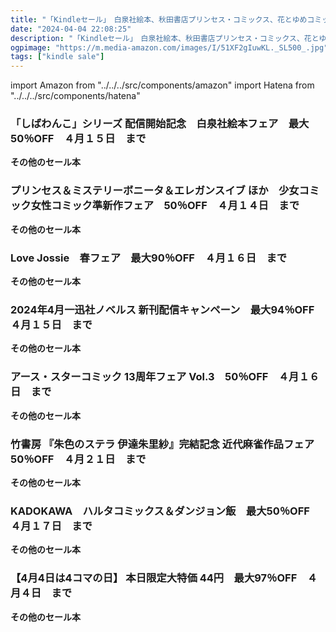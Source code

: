 ```yaml
---
title: "「Kindleセール」　白泉社絵本、秋田書店プリンセス・コミックス、花とゆめコミックス、一迅社ZERO-SUMコミックス、アース・スターコミックス、近代麻雀、KADOKAWA　HARTA COMIX、バンブーコミックス 4コマ"
date: "2024-04-04 22:08:25"
description: "「Kindleセール」　白泉社絵本、秋田書店プリンセス・コミックス、花とゆめコミックス、一迅社ZERO-SUMコミックス、アース・スターコミックス、近代麻雀、KADOKAWA　HARTA COMIX、バンブーコミックス 4コマ"
ogpimage: "https://m.media-amazon.com/images/I/51XF2gIuwKL._SL500_.jpg"
tags: ["kindle sale"]
---
```

import Amazon from "../../../src/components/amazon"
import Hatena from "../../../src/components/hatena"





### 「しばわんこ」シリーズ 配信開始記念　白泉社絵本フェア　最大50％OFF　４月１５日　まで


<Amazon asin="B0CW1DQ7GS" />



<Amazon asin="B09TKMZXM7" />



<Amazon asin="B09MPYQYD7" />


**その他のセール本**

<Hatena src="https://kyukyunyorituryo.github.io/kindle_sale/20240415s40007/" title=""/>

### プリンセス＆ミステリーボニータ＆エレガンスイブ ほか　少女コミック女性コミック準新作フェア　50％OFF　４月１４日　まで


<Amazon asin="B0C6XM6HB9" />



<Amazon asin="B0BTPD8NK9" />



<Amazon asin="B0BTPG7SK1" />


**その他のセール本**

<Hatena src="https://kyukyunyorituryo.github.io/kindle_sale/20240414s40051/" title=""/>

### Love Jossie　春フェア　最大90％OFF　４月１６日　まで

<Amazon asin="B014PDIF4A" />



<Amazon asin="B0CP56HXC1" />



<Amazon asin="B0CGWCWVYT" />


**その他のセール本**

<Hatena src="https://kyukyunyorituryo.github.io/kindle_sale/20240416s40106/" title=""/>

### 2024年4月一迅社ノベルス 新刊配信キャンペーン　最大94％OFF　４月１５日　まで


<Amazon asin="B0C9H94X8Q" />



<Amazon asin="B09DPBC5BT" />



<Amazon asin="B0BZVMFQZH" />


**その他のセール本**

<Hatena src="https://kyukyunyorituryo.github.io/kindle_sale/20240415s40076/" title=""/>

### アース・スターコミック 13周年フェア Vol.3　50％OFF　４月１６日　まで


<Amazon asin="B0B8HKL9ZZ" />



<Amazon asin="B09RS9QQVD" />



<Amazon asin="B09PTN7ZRZ" />


**その他のセール本**

<Hatena src="https://kyukyunyorituryo.github.io/kindle_sale/20240416s39979/" title=""/>

### 竹書房 『朱色のステラ 伊達朱里紗』完結記念 近代麻雀作品フェア　50％OFF　４月２１日　まで


<Amazon asin="B0CHYM4MKQ" />



<Amazon asin="B07ZRLH9DF" />



<Amazon asin="B07X4685N9" />


**その他のセール本**

<Hatena src="https://kyukyunyorituryo.github.io/kindle_sale/20240421s40178/" title=""/>

### KADOKAWA　ハルタコミックス＆ダンジョン飯　最大50％OFF　４月１７日　まで


<Amazon asin="B0BTKR8FV4" />



<Amazon asin="B0BQXC7TBG" />



<Amazon asin="B0BNPD7YJV" />


**その他のセール本**

<Hatena src="https://kyukyunyorituryo.github.io/kindle_sale/20240417s40183/" title=""/>

### 【4月4日は4コマの日】 本日限定大特価 44円　最大97％OFF　４月４日　まで


<Amazon asin="B09GVWJR25" />



<Amazon asin="B00JZEZZZM" />



<Amazon asin="B09P1P5JQW" />


**その他のセール本**

<Hatena src="https://kyukyunyorituryo.github.io/kindle_sale/20240404s40146/" title=""/>